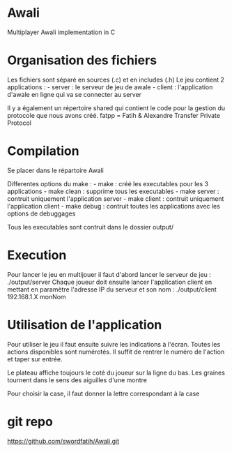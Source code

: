 # Awali
Multiplayer Awali implementation in C

# Organisation des fichiers
Les fichiers sont séparé en sources (.c) et en includes (.h)
Le jeu contient 2 applications : 
    - server : le serveur de jeu de awale
    - client : l'application d'awale en ligne qui va se connecter au server

Il y a également un répertoire shared qui contient le code pour la gestion du protocole que nous avons créé.
fatpp = Fatih & Alexandre Transfer Private Protocol

# Compilation
Se placer dans le répartoire Awali

Differentes options du make :
    - make : créé les executables pour les 3 applications
    - make clean : supprime tous les executables
    - make server : contruit uniquement l'application server
    - make client : contruit uniquement l'application client
    - make debug : contruit toutes les applications avec les options de debuggages

Tous les executables sont contruit dans le dossier output/

# Execution
Pour lancer le jeu en multijouer il faut d'abord lancer le serveur de jeu : ./output/server
Chaque joueur doit ensuite lancer l'application client en mettant en paramètre l'adresse IP du serveur et son nom : ./output/client 192.168.1.X monNom

# Utilisation de l'application
Pour utiliser le jeu il faut ensuite suivre les indications à l'écran.
Toutes les actions disponibles sont numérotés.
Il suffit de rentrer le numéro de l'action et taper sur entrée.

Le plateau affiche toujours le coté du joueur sur la ligne du bas.
Les graines tournent dans le sens des aiguilles d'une montre

Pour choisir la case, il faut donner la lettre correspondant à la case 

# git repo
https://github.com/swordfatih/Awali.git